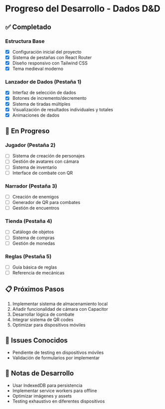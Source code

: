 
# Progreso del Desarrollo - Dados D&D

## ✅ Completado

### Estructura Base
- [x] Configuración inicial del proyecto
- [x] Sistema de pestañas con React Router
- [x] Diseño responsivo con Tailwind CSS
- [x] Tema medieval moderno

### Lanzador de Dados (Pestaña 1)
- [x] Interfaz de selección de dados
- [x] Botones de incremento/decremento
- [x] Sistema de tiradas múltiples
- [x] Visualización de resultados individuales y totales
- [x] Animaciones de dados

## 🚧 En Progreso

### Jugador (Pestaña 2)
- [ ] Sistema de creación de personajes
- [ ] Gestión de avatares con cámara
- [ ] Sistema de inventario
- [ ] Interface de combate con QR

### Narrador (Pestaña 3)
- [ ] Creación de enemigos
- [ ] Generador de QR para combates
- [ ] Gestión de encuentros

### Tienda (Pestaña 4)
- [ ] Catálogo de objetos
- [ ] Sistema de compras
- [ ] Gestión de monedas

### Reglas (Pestaña 5)
- [ ] Guía básica de reglas
- [ ] Referencia de mecánicas

## 📋 Próximos Pasos

1. Implementar sistema de almacenamiento local
2. Añadir funcionalidad de cámara con Capacitor
3. Desarrollar lógica de combate
4. Integrar sistema de QR codes
5. Optimizar para dispositivos móviles

## 🐛 Issues Conocidos

- Pendiente de testing en dispositivos móviles
- Validación de formularios por implementar

## 📝 Notas de Desarrollo

- Usar IndexedDB para persistencia
- Implementar service workers para offline
- Optimizar imágenes y assets
- Testing exhaustivo en diferentes dispositivos

